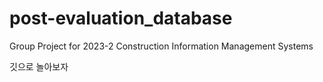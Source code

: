 # post-evaluation_database
Group Project for 2023-2 Construction Information Management Systems 

깃으로 놀아보자